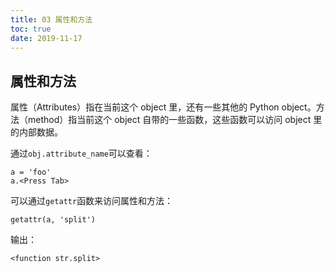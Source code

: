 ```yaml
---
title: 03 属性和方法
toc: true
date: 2019-11-17
---
```


## 属性和方法

属性（Attributes）指在当前这个 object 里，还有一些其他的 Python object。方法（method）指当前这个 object 自带的一些函数，这些函数可以访问 object 里的内部数据。

通过`obj.attribute_name`可以查看：

```
a = 'foo'
a.<Press Tab>
```

可以通过`getattr`函数来访问属性和方法：

```
getattr(a, 'split')
```

输出：

```
<function str.split>
```
